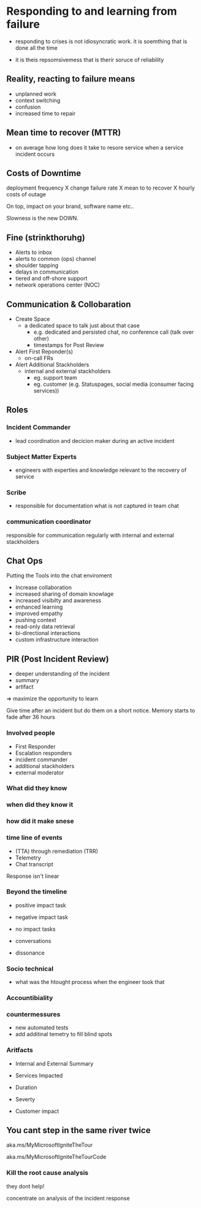 # Responding to and learning from failure

- responding to crises is not idiosyncratic work. it is soemthing that is done all the time

- it is theis repsomsivemess that is therir soruce of reliability

## Reality, reacting to failure means

- unplanned work
- context switching
- confusion
- increased time to repair

## Mean time to recover (MTTR)

- on average how long does it take to resore service when a service incident occurs

## Costs of Downtime

deployment frequency X change failure rate X mean to to recover X hourly costs of outage

On top, impact on your brand, software name etc..

Slowness is the new DOWN.

## Fine (strinkthoruhg)

- Alerts to inbox
- alerts to common (ops) channel
- shoulder tapping
- delays in communication
- tiered and off-shore support
- network operations center (NOC)

## Communication & Collobaration

- Create Space
  - a dedicated space to talk just about that case
    - e.g. dedicated and persisted chat, no conference call (talk over other)
    - timestamps for Post Review
- Alert First Reponder(s)
  - on-call FRs
- Alert Additional Stackholders
  - internal and external stackholders
    - eg. support team
    - eg. customer (e.g. Statuspages, social media (consumer facing services))

## Roles

### Incident Commander

- lead coordination and decicion maker during an active incident

### Subject Matter Experts

- engineers with experties and knowledge relevant to the recovery of service

### Scribe

- responsible for documentation what is not captured in team chat

### communication coordinator

responsible for communication regularly with internal and external stackholders

## Chat Ops

Putting the Tools into the chat enviroment

- Increase collaboration
- increased sharing of domain knowlage
- increased visibilty and awareness
- enhanced learning
- improved empathy
- pushing context
- read-only data retrieval
- bi-directional interactions
- custom infrastructure interaction

## PIR (Post Incident Review)

- deeper understanding of the incident
- summary
- artifact

=> maximize the opportunity to learn

Give time after an incident but do them on a short notice.
Memory starts to fade after 36 hours

### Involved people

- First Responder
- Escalation responders
- incident commander
- additional stackholders
- external moderator

### What did they know

### when did they know it

### how did it make snese

### time line of events

- (TTA) through remediation (TRR)
- Telemetry
- Chat transcript

Response isn't linear


### Beyond the timeline

- positive impact task
- negative impact task
- no impact tasks

- conversations
- dissonance

### Socio technical

- what was the htought process when the engineer took that

### Accountibiality

### countermessures

- new automated tests
- add additinal temetry to fill blind spots

### Aritfacts

- Internal and External Summary

- Services Impacted
- Duration
- Severty
- Customer impact

## You cant step in the same river twice

aka.ms/MyMicrosoftIgniteTheTour

aka.ms/MyMicrosoftIgniteTheTourCode

### Kill the root cause analysis

they dont help!

concentrate on analysis of the incident response
